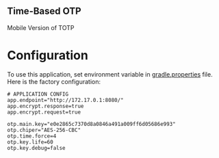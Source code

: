 ## Time-Based OTP

Mobile Version of TOTP

# Configuration

To use this application, set environment variable in [gradle.properties](https://github.com/abudawud/totp-mobile-java/blob/master/gradle.properties) file. Here is the factory
configuration:

```
# APPLICATION CONFIG
app.endpoint="http://172.17.0.1:8080/"
app.encrypt.response=true
app.encrypt.request=true

otp.main.key="e0e2865c7370d8a0846a491a009ff6d05686e993"
otp.chiper="AES-256-CBC"
otp.time.force=4
otp.key.life=60
otp.key.debug=false
```